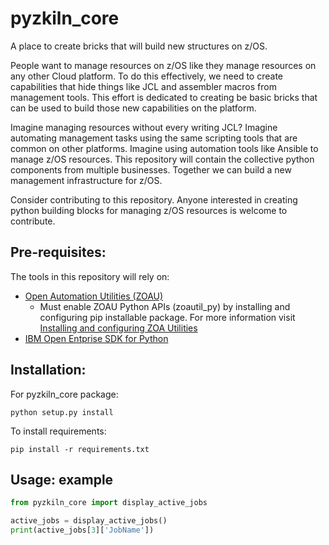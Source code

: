 # pyzkiln_core

A place to create bricks that will build new structures on z/OS.

People want to manage resources on z/OS like they manage resources on any other Cloud platform. To do this effectively, we need to create capabilities that hide things like JCL and assembler macros from management tools. This effort is dedicated to creating be basic bricks that can be used to build those new capabilities on the platform.

Imagine managing resources without every writing JCL? Imagine automating management tasks using the same scripting tools that are common on other platforms. Imagine using automation tools like Ansible to manage z/OS resources. This repository will contain the collective python components from multiple businesses. Together we can build a new management infrastructure for z/OS.

Consider contributing to this repository. Anyone interested in creating python building blocks for managing z/OS resources is welcome to contribute.

## Pre-requisites:

The tools in this repository will rely on:

- [Open Automation Utilities (ZOAU)](https://www.ibm.com/support/knowledgecenter/en/SSKFYE_1.1.0/welcome_zoautil.html)
  - Must enable ZOAU Python APIs (zoautil_py) by installing and configuring pip installable package. For more information visit [Installing and configuring ZOA Utilities](https://www.ibm.com/support/knowledgecenter/SSKFYE_1.1.0/install.html)
- [IBM Open Entprise SDK for Python](https://www.ibm.com/products/open-enterprise-python-zos)

## Installation:

For pyzkiln_core package:

    python setup.py install
  
To install requirements: 

    pip install -r requirements.txt



## Usage: example
```python
from pyzkiln_core import display_active_jobs

active_jobs = display_active_jobs()
print(active_jobs[3]['JobName'])
```
